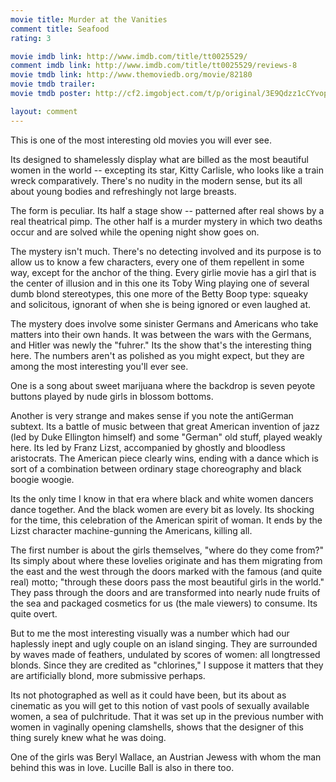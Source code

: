 ```yaml
---
movie title: Murder at the Vanities
comment title: Seafood
rating: 3

movie imdb link: http://www.imdb.com/title/tt0025529/
comment imdb link: http://www.imdb.com/title/tt0025529/reviews-8
movie tmdb link: http://www.themoviedb.org/movie/82180
movie tmdb trailer: 
movie tmdb poster: http://cf2.imgobject.com/t/p/original/3E9Qdzz1cCYvopTKNFz0yBaFAkn.jpg

layout: comment
---
```


This is one of the most interesting old movies you will ever see.

Its designed to shamelessly display what are billed as the most beautiful women in the world -- excepting its star, Kitty Carlisle, who looks like a train wreck comparatively. There's no nudity in the modern sense, but its all about young bodies and refreshingly not large breasts.

The form is peculiar. Its half a stage show -- patterned after real shows by a real theatrical pimp. The other half is a murder mystery in which two deaths occur and are solved while the opening night show goes on.

The mystery isn't much. There's no detecting involved and its purpose is to allow us to know a few characters, every one of them repellent in some way, except for the anchor of the thing. Every girlie movie has a girl that is the center of illusion and in this one its Toby Wing playing one of several dumb blond stereotypes, this one more of the Betty Boop type: squeaky and solicitous, ignorant of when she is being ignored or even laughed at.

The mystery does involve some sinister Germans and Americans who take matters into their own hands. It was between the wars with the Germans, and Hitler was newly the "fuhrer." Its the show that's the interesting thing here. The numbers aren't as polished as you might expect, but they are among the most interesting you'll ever see.

One is a song about sweet marijuana where the backdrop is seven peyote buttons played by nude girls in blossom bottoms.

Another is very strange and makes sense if you note the antiGerman subtext. Its a battle of music between that great American invention of jazz (led by Duke Ellington himself) and some "German" old stuff, played weakly here. Its led by Franz Lizst, accompanied by ghostly and bloodless aristocrats. The American piece clearly wins, ending with a dance which is sort of a combination between ordinary stage choreography and black boogie woogie.

Its the only time I know in that era where black and white women dancers dance together. And the black women are every bit as lovely. Its shocking for the time, this celebration of the American spirit of woman. It ends by the Lizst character machine-gunning the Americans, killing all.

The first number is about the girls themselves, "where do they come from?" Its simply about where these lovelies originate and has them migrating from the east and the west through the doors marked with the famous (and quite real) motto; "through these doors pass the most beautiful girls in the world." They pass through the doors and are transformed into nearly nude fruits of the sea and packaged cosmetics for us (the male viewers) to consume. Its quite overt.

But to me the most interesting visually was a number which had our haplessly inept and ugly couple on an island singing. They are surrounded by waves made of feathers, undulated by scores of women: all longtressed blonds. Since they are credited as "chlorines," I suppose it matters that they are artificially blond, more submissive perhaps.

Its not photographed as well as it could have been, but its about as cinematic as you will get to this notion of vast pools of sexually available women, a sea of pulchritude. That it was set up in the previous number with women in vaginally opening clamshells, shows that the designer of this thing surely knew what he was doing.

One of the girls was Beryl Wallace, an Austrian Jewess with whom the man behind this was in love. Lucille Ball is also in there too.